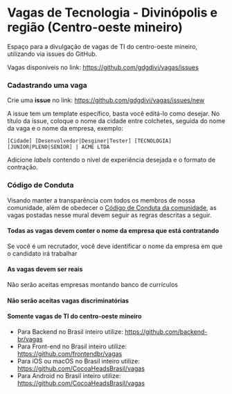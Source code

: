 # Vagas de Tecnologia - Divinópolis e região (Centro-oeste mineiro) 

Espaço para a divulgação de vagas de TI do centro-oeste mineiro, utilizando via issues do GitHub.

Vagas disponíveis no link: https://github.com/gdgdivi/vagas/issues

### Cadastrando uma vaga

Crie uma **issue** no link: https://github.com/gdgdivi/vagas/issues/new

A issue tem um template específico, basta você editá-lo como desejar. No título da issue, coloque o nome da cidade entre colchetes, seguida do nome da vaga e o nome da empresa, exemplo:

`[Cidade] [Desenvolvedor|Desginer|Tester] [TECNOLOGIA] [JUNIOR|PLENO|SENIOR] | ACME LTDA`

Adicione _labels_ contendo o nível de experiência desejada e o formato de contração. 

### Código de Conduta
Visando manter a transparência com todos os membros de nossa comunidade, além de obedecer o [Código de Conduta da comunidade](https://github.com/gdgdivi/codigo-conduta), as vagas postadas nesse mural devem seguir as regras descritas a seguir.

#### Todas as vagas devem conter o nome da empresa que está contratando
Se você é um recrutador, você deve identificar o nome da empresa em que o candidato irá trabalhar

#### As vagas devem ser reais
Não serão aceitas empresas montando banco de currículos

#### Não serão aceitas vagas discriminatórias 

#### Somente vagas de TI do centro-oeste mineiro
  - Para Backend no Brasil inteiro utilize: https://github.com/backend-br/vagas
  - Para Front-end no Brasil inteiro utilize: https://github.com/frontendbr/vagas
  - Para iOS ou macOS no Brasil inteiro utilize: https://github.com/CocoaHeadsBrasil/vagas
  - Para Android no Brasil inteiro utilize: https://github.com/CocoaHeadsBrasil/vagas
